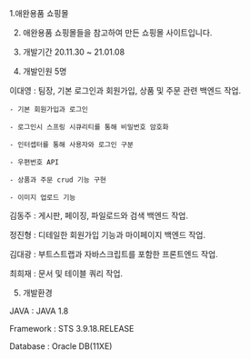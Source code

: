 1.애완용품 쇼핑몰



2. 애완용품 쇼핑몰들을 참고하여 만든 쇼핑몰 사이트입니다.

3. 개발기간 20.11.30 ~ 21.01.08

4. 개발인원 5명

이대영 : 팀장, 기본 로그인과 회원가입, 상품 및 주문 관련 백엔드 작업.
       
    - 기본 회원가입과 로그인
	
	- 로그인시 스프링 시큐리티를 통해 비밀번호 암호화
	
	- 인터셉터를 통해 사용자와 로그인 구분
	
	- 우편번호 API
	
	- 상품과 주문 crud 기능 구현
	
	- 이미지 업로드 기능
	
	
							
							
김동주 : 게시판, 페이징, 파일로드와 검색 백엔드 작업.

정진형 : 디테일한 회원가입 기능과 마이페이지 백엔드 작업.

김대광 : 부트스트랩과 자바스크립트를 포함한 프론트엔드 작업.

최희재 : 문서 및 테이블 쿼리 작업.


5. 개발환경

JAVA : JAVA 1.8

Framework : STS 3.9.18.RELEASE

Database : Oracle DB(11XE)


